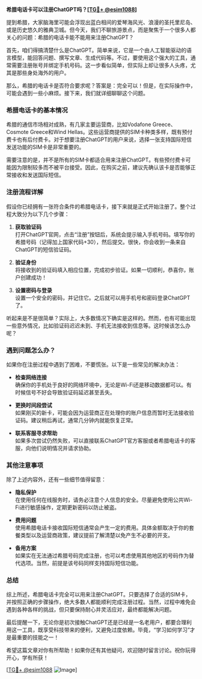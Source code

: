 **希腊电话卡可以注册ChatGPT吗？[[TG💪+ @esim1088](https://t.me/s/esim1088)]**

提到希腊，大家脑海里可能会浮现出蓝白相间的爱琴海风光、浪漫的圣托里尼岛、或是历史悠久的雅典卫城。但今天，我们不聊旅游景点，而是聚焦于一个很多人都关心的问题：希腊的电话卡能不能用来注册ChatGPT？

首先，咱们得搞清楚什么是ChatGPT。简单来说，它是一个由人工智能驱动的语言模型，能回答问题、撰写文章、生成代码等。不过，要使用这个强大的工具，通常需要注册账号并绑定手机号码。这一步看似简单，但实际上却让很多人头疼，尤其是那些身处海外的用户。

那么，希腊的电话卡是否符合要求呢？答案是：完全可以！但是，在实际操作中，可能会遇到一些小麻烦。接下来，我们就详细聊聊这个问题。

### 希腊电话卡的基本情况

希腊的通信市场相对成熟，有几家主要运营商，比如Vodafone Greece、Cosmote Greece和Wind Hellas。这些运营商提供的SIM卡种类多样，既有预付费卡也有后付费卡。对于想要注册ChatGPT的用户来说，选择一张支持国际短信发送功能的SIM卡是非常重要的。

需要注意的是，并不是所有的SIM卡都适合用来注册ChatGPT。有些预付费卡可能因为限制较多而不被平台接受。因此，在购买之前，建议先确认该卡是否能够正常接收和发送国际短信。

### 注册流程详解

假设你已经拥有一张符合条件的希腊电话卡，接下来就是正式开始注册了。整个过程大致分为以下几个步骤：

1. **获取验证码**  
   打开ChatGPT官网，点击“注册”按钮后，系统会提示输入手机号码。填写你的希腊号码（记得加上国家代码+30），然后提交。很快，你会收到一条来自ChatGPT的短信验证码。

2. **验证身份**  
   将接收到的验证码填入相应位置，完成初步验证。如果一切顺利，恭喜你，账户创建成功！

3. **设置密码与登录**  
   设置一个安全的密码，并记住它。之后就可以用手机号和密码登录ChatGPT了。

听起来是不是很简单？实际上，大多数情况下确实是这样的。然而，也有可能出现一些意外情况，比如验证码迟迟未到、手机无法接收到信息等。这时候该怎么办呢？

### 遇到问题怎么办？

如果你在注册过程中遇到了困难，不要慌张。以下是一些常见的解决办法：

- **检查网络连接**  
  确保你的手机处于良好的网络环境中，无论是Wi-Fi还是移动数据都可以。有时候信号不好会导致验证码延迟甚至丢失。

- **更换时间段尝试**  
  如果刚买的新卡，可能会因为运营商正在处理你的账户信息而暂时无法接收验证码。建议稍后再试，通常几分钟内就能恢复正常。

- **联系客服寻求帮助**  
  如果多次尝试仍然失败，可以直接联系ChatGPT官方客服或者希腊电话卡的客服，向他们说明情况并请求协助。

### 其他注意事项

除了上述内容外，还有一些细节值得留意：

- **隐私保护**  
  在使用任何在线服务时，请务必注意个人信息的安全。尽量避免使用公共Wi-Fi进行敏感操作，定期更新密码以防止被盗。

- **费用问题**  
  使用希腊电话卡接收国际短信通常会产生一定的费用。具体金额取决于你的套餐类型以及运营商政策，建议提前了解清楚以免产生不必要的开支。

- **备用方案**  
  如果实在无法通过希腊号码完成注册，也可以考虑使用其他地区的号码作为替代选项。当然，前提是该号码同样支持国际短信功能。

### 总结

综上所述，希腊电话卡完全可以用来注册ChatGPT。只要选择了合适的SIM卡，并按照正确的步骤操作，绝大多数人都能顺利完成注册过程。当然，过程中难免会遇到各种各样的挑战，但只要保持耐心并灵活应对，最终都能解决问题。

最后提醒一下，无论你是初次接触ChatGPT还是已经是一名老用户，都要合理利用这一工具，既享受科技带来的便利，又避免过度依赖。毕竟，“学习如何学习”才是最重要的技能之一！

希望这篇文章对你有所帮助！如果你还有其他疑问，欢迎随时留言讨论。祝你玩得开心，学有所获！

[[TG💪+ @esim1088](https://t.me/s/esim1088) ![Image](https://i.postimg.cc/4NQfJmqS/Snipaste-2025-05-13-00-14-12.png)]